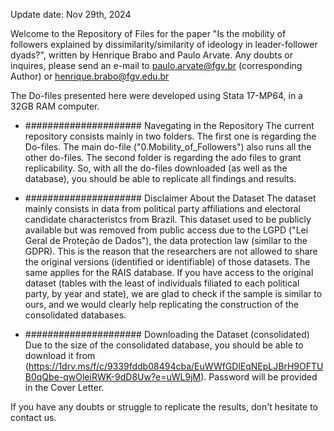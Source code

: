 Update date: Nov 29th, 2024

Welcome to the Repository of Files for the paper "Is the mobility of followers explained by dissimilarity/similarity of ideology in leader-follower dyads?", written by Henrique Brabo and Paulo Arvate.
Any doubts or inquires, please send an e-mail to paulo.arvate@fgv.br (corresponding Author) or henrique.brabo@fgv.edu.br

The Do-files presented here were developed using Stata 17-MP64, in a 32GB RAM computer.

* ##################### Navegating in the Repository
The current repository consists mainly in two folders. The first one is regarding the Do-files. The main do-file ("0.Mobility_of_Followers") also runs all the other do-files. The second folder is regarding the ado files to grant replicability.
So, with all the do-files downloaded (as well as the database), you should be able to replicate all findings and results.

* ##################### Disclaimer About the Dataset
The dataset mainly consists in data from political party affiliations and electoral candidate characteristcs from Brazil. This dataset used to be publicly available but was removed from public access due to the LGPD ("Lei Geral de Proteção de Dados"), the data protection law (similar to the GDPR). This is the reason that the researchers are not allowed to share the original versions (identified or identifiable) of those datasets. The same applies for the RAIS database.
If you have access to the original dataset (tables with the least of individuals filiated to each political party, by year and state), we are glad to check if the sample is similar to ours, and we would clearly help replicating the construction of the consolidated databases.

* ##################### Downloading the Dataset (consolidated)
Due to the size of the consolidated database, you should be able to download it from (https://1drv.ms/f/c/9339fddb08494cba/EuWWfGDlEqNEpLJBrH9OFTUB0qQbe-qwOleiRWK-9dD8Uw?e=uWL9jM). Password will be provided in the Cover Letter.

If you have any doubts or struggle to replicate the results, don't hesitate to contact us.
